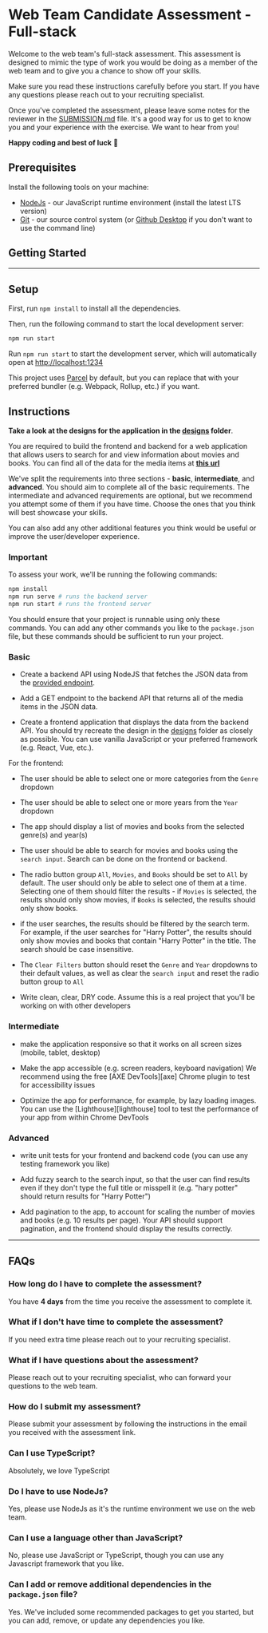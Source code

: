# Web Team Candidate Assessment - Full-stack

Welcome to the web team's full-stack assessment. This assessment is designed to mimic the type of work you would be doing as a member of the web team and to give you a chance to show off your skills.

Make sure you read these instructions carefully before you start. If you have any questions please reach out to your recruiting specialist.

Once you've completed the assessment, please leave some notes for the reviewer in the [SUBMISSION.md](SUBMISSION.md) file. It's a good way for us to get to know you and your experience with the exercise. We want to hear from you!

**Happy coding and best of luck** 🎉

## Prerequisites

Install the following tools on your machine:

- [NodeJs][node] - our JavaScript runtime environment (install the latest LTS version)
- [Git][git] - our source control system (or [Github Desktop][github-desktop] if you don't want to use the command line)

## Getting Started

---

## Setup

First, run `npm install` to install all the dependencies.

Then, run the following command to start the local development server:

```bash
npm run start
```

Run `npm run start` to start the development server, which will automatically open at [http://localhost:1234](http://localhost:1234)

This project uses [Parcel][parcel] by default, but you can replace that with your preferred bundler (e.g. Webpack, Rollup, etc.) if you want.

## Instructions

**Take a look at the designs for the application in the [designs][designs] folder**.

You are required to build the frontend and backend for a web application that allows users to search for and view information about movies and books. You can find all of the data for the media items at **[this url](https://raw.githubusercontent.com/HubSpotWebTeam/CodeExercise/main/src/js/data/data.json)**

We've split the requirements into three sections - **basic**, **intermediate**, and **advanced**. You should aim to complete all of the basic requirements. The intermediate and advanced requirements are optional, but we recommend you attempt some of them if you have time. Choose the ones that you think will best showcase your skills.

You can also add any other additional features you think would be useful or improve the user/developer experience.

### Important

To assess your work, we'll be running the following commands:

```bash
npm install
npm run serve # runs the backend server
npm run start # runs the frontend server
```

You should ensure that your project is runnable using only these commands. You can add any other commands you like to the `package.json` file, but these commands should be sufficient to run your project.

### Basic

- Create a backend API using NodeJS that fetches the JSON data from the [provided endpoint](https://raw.githubusercontent.com/HubSpotWebTeam/CodeExercise/main/src/js/data/data.json).

- Add a GET endpoint to the backend API that returns all of the media items in the JSON data.

- Create a frontend application that displays the data from the backend API. You should try recreate the design in the [designs][designs] folder as closely as possible. You can use vanilla JavaScript or your preferred framework (e.g. React, Vue, etc.).

For the frontend:

- The user should be able to select one or more categories from the `Genre` dropdown

- The user should be able to select one or more years from the `Year` dropdown

- The app should display a list of movies and books from the selected genre(s) and year(s)

- The user should be able to search for movies and books using the `search input`. Search can be done on the frontend or backend.

- The radio button group `All`, `Movies`, and `Books` should be set to `All` by default. The user should only be able to select one of them at a time. Selecting one of them should filter the results - if `Movies` is selected, the results should only show movies, if `Books` is selected, the results should only show books.

- if the user searches, the results should be filtered by the search term. For example, if the user searches for "Harry Potter", the results should only show movies and books that contain "Harry Potter" in the title. The search should be case insensitive.

- The `Clear Filters` button should reset the `Genre` and `Year` dropdowns to their default values, as well as clear the `search input` and reset the radio button group to `All`

- Write clean, clear, DRY code. Assume this is a real project that you'll be working on with other developers

### Intermediate

- make the application responsive so that it works on all screen sizes (mobile, tablet, desktop)

- Make the app accessible (e.g. screen readers, keyboard navigation) We recommend using the free [AXE DevTools][axe] Chrome plugin to test for accessibility issues

- Optimize the app for performance, for example, by lazy loading images. You can use the [Lighthouse][lighthouse] tool to test the performance of your app from within Chrome DevTools

### Advanced

- write unit tests for your frontend and backend code (you can use any testing framework you like)

- Add fuzzy search to the search input, so that the user can find results even if they don't type the full title or misspell it (e.g. "hary potter" should return results for "Harry Potter")

- Add pagination to the app, to account for scaling the number of movies and books (e.g. 10 results per page). Your API should support pagination, and the frontend should display the results correctly.

---

## FAQs

### How long do I have to complete the assessment?

You have **4 days** from the time you receive the assessment to complete it.

### What if I don't have time to complete the assessment?

If you need extra time please reach out to your recruiting specialist.

### What if I have questions about the assessment?

Please reach out to your recruiting specialist, who can forward your questions to the web team.

### How do I submit my assessment?

Please submit your assessment by following the instructions in the email you received with the assessment link.

### Can I use TypeScript?

Absolutely, we love TypeScript

### Do I have to use NodeJs?

Yes, please use NodeJs as it's the runtime environment we use on the web team.

### Can I use a language other than JavaScript?

No, please use JavaScript or TypeScript, though you can use any Javascript framework that you like.

### Can I add or remove additional dependencies in the `package.json` file?

Yes. We've included some recommended packages to get you started, but you can add, remove, or update any dependencies you like.

<!-- links -->
[node]: https://nodejs.org/en/download
[git]: https://git-scm.com/downloads
[github-desktop]: https://desktop.github.com/
[designs]: ../designs/
[parcel]: https://parceljs.org
